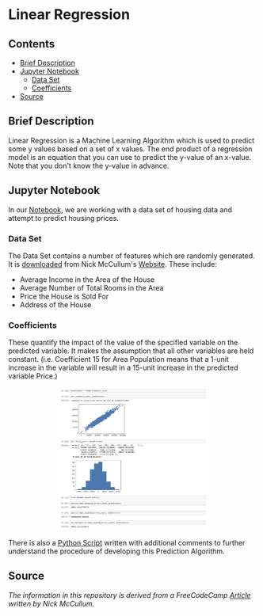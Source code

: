 # Linear Regression

## Contents
* [Brief Description](#Brief-Description)
* [Jupyter Notebook](#Jupyter-Notebook)
    * [Data Set](#Data-Set)
    * [Coefficients](#Coefficients)
* [Source](#Source)

## Brief Description
Linear Regression is a Machine Learning Algorithm which is used to predict some y values based on a
set of x values. The end product of a regression model is an equation that you can use to predict the y-value of an x-value.
Note that you don't know the y-value in advance. 

## Jupyter Notebook
In our <a href= "https://nbviewer.jupyter.org/github/Dipto9999/ML-Introduction/blob/master/Linear_Regression/linear_regression.ipynb">Notebook</a>, we are working with a data set of housing data and attempt to predict housing prices.

### Data Set
The Data Set contains a number of features which are randomly generated. It is <a href = "https://nickmccullum.com/files/Housing_Data.csv">downloaded</a> from Nick McCullum's <a href= "https://nickmccullum.com">Website</a>.
These include:
<ul>
    <li>Average Income in the Area of the House</li>
    <li>Average Number of Total Rooms in the Area</li>
    <li>Price the House is Sold For</li>
    <li>Address of the House</li>
</ul>

### Coefficients
These quantify the impact of the value of the specified variable on the predicted variable. It makes the assumption that 
all other variables are held constant. (i.e. Coefficient 15 for Area Population means that a 1-unit increase in the variable 
will result in a 15-unit increase in the predicted variable Price.)

<p align="center"><img src="Jupyter_Notebook-Preview.JPG" width="60%" height="60%" title="Preview of Notebook" ></p>

There is also a <a href = "linear_regression.py">Python Script</a> written with additional comments to further understand the procedure of developing this Prediction Algorithm. 

## Source
<i>The information in this repository is derived from a FreeCodeCamp 
<a href= "https://www.freecodecamp.org/news/a-no-code-intro-to-the-9-most-important-machine-learning-algorithms-today">Article</a> written by Nick McCullum.</i>